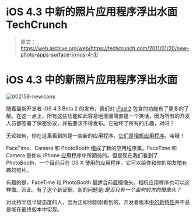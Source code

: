 # iOS 4.3 中新的照片应用程序浮出水面 TechCrunch

> 原文：<https://web.archive.org/web/https://techcrunch.com/2011/01/20/new-photo-apps-surface-in-ios-4-3/>

# iOS 4.3 中的新照片应用程序浮出水面

![](img/c5849443486ecc59e3b224ed05a917e3.png "002158-newicons")

随着最新开发者 iOS 4.3 Beta 2 的发布，我们对 [iPad 2](https://web.archive.org/web/20221207113358/http://www.crunchgear.com/tag/ipad-2) 包含的功能有了更多的了解。在这一点上，所有这些功能如此容易地泄漏简直是一个笑话，因为所有的开发人员都签署了保密协议，并被要求不得发布。它破坏了所有的乐趣，对吗？

无论如何，你在这里看到的是一些新的应用程序，[它们是相机应用程序](https://web.archive.org/web/20221207113358/http://www.macrumors.com/2011/01/20/facetime-camera-and-photobooth-icons-confirm-camera-in-ipad-2/)。哇哦！

FaceTime、Camera 和 PhotoBooth 组成了新的应用程序集。FaceTime 和 Camera 是你从 iPhone 应用程序中所期待的。但是现在我们看到了 PhotoBooth，一个目前只在 OS X 使用的应用程序，它可以给你和你的朋友拍有趣的照片。

有趣的是，FaceTime 和 PhotoBooth 最适合前置摄像头。相机应用程序也可以这样做。因此，有了这个新证据，新的问题是:*是否只有一个面向前方的摄像头？*

对此持半信半疑态度的人，因为正如你刚刚看到的，开发者版本[中的](https://web.archive.org/web/20221207113358/http://www.crunchgear.com/2011/01/19/new-multi-touch-gestures-will-not-be-available-on-ios-4-3/)[新特性](https://web.archive.org/web/20221207113358/http://www.crunchgear.com/2011/01/17/every-ipad-2-rumor-roundup-and-evaluation/)并不总是能在最终版本中实现。